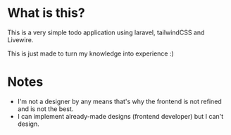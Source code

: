 # What is this?
This is a very simple todo application using laravel, tailwindCSS and Livewire.

This is just made to turn my knowledge into experience :)

# Notes
- I'm not a designer by any means that's why the frontend is not refined and is not the best. 
- I can implement already-made designs (frontend developer) but I can't design.
